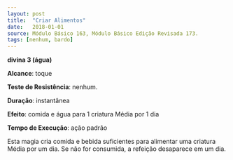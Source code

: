 ```yaml
---
layout: post
title:  "Criar Alimentos"
date:   2018-01-01
source: Módulo Básico 163, Módulo Básico Edição Revisada 173.
tags: [nenhum, bardo]
---
```


**divina 3 (água)**

**Alcance**: toque

**Teste de Resistência**: nenhum.

**Duração**: instantânea

**Efeito**: comida e água para 1 criatura Média por 1 dia

**Tempo de Execução**: ação padrão

Esta magia cria comida e bebida suficientes para alimentar uma criatura Média por um dia. Se não for consumida, a refeição desaparece em um dia.
